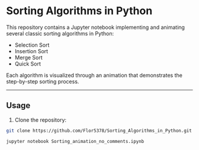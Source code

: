 # Sorting Algorithms in Python

This repository contains a Jupyter notebook implementing and animating several classic sorting algorithms in Python:  
- Selection Sort  
- Insertion Sort  
- Merge Sort  
- Quick Sort  

Each algorithm is visualized through an animation that demonstrates the step-by-step sorting process.

---

## Usage

1. Clone the repository:

```bash
git clone https://github.com/Flor5378/Sorting_Algorithms_in_Python.git

jupyter notebook Sorting_animation_no_comments.ipynb


